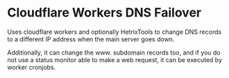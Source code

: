 # Cloudflare Workers DNS Failover
Uses cloudflare workers and optionally HetrixTools to change DNS records to a different IP address when the main server goes down. 

Additionally, it can change the www. subdomain records too, and if you do not use a status monitor able to make a web request, it can be executed by worker cronjobs.
